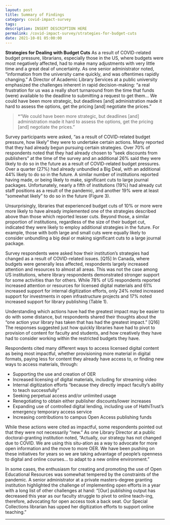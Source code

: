 ```yaml
---
layout: post
title: Summary of Findings
category: covid-impact-survey
tags:
description: INSERT DESCRIPTION HERE 
permalink: /covid-impact-survey/strategies-for-budget-cuts
date: 2021-10-01 05:00:00
---
```


**Strategies for Dealing with Budget Cuts**
As a result of COVID-related budget pressure, librarians, especially those in the US, where budgets were most negatively affected, had to make many adjustments with very little time and a great deal of uncertainty. As one senior administrator noted, “information from the university came quickly, and was oftentimes rapidly changing.” A Director of Academic Library Services at a public university emphasized the challenges inherent in rapid decision-making: “a real frustration for us was a really short turnaround from the time that funds (were) available to the deadline to submitting a request to get them… We could have been more strategic, but deadlines [and] administration made it hard to assess the options, get the pricing [and] negotiate the prices.” 

>*“We could have been more strategic, but deadlines [and] administration made it hard to assess the options, get the pricing 
[and] negotiate the prices.”

Survey participants were asked, “as a result of COVID-related budget pressure, how likely” they were to undertake certain actions. Many reported that they had already begun pursuing certain strategies. Over 70% of respondents noted that they had already chosen to “seek discounts from publishers” at the time of the survey and an additional 26% said they were likely to do so in the future as a result of COVID-related budget pressures. Over a quarter (27%) had already unbundled a Big Deal, with an additional 44% likely to do so in the future. A similar number of institutions reported having made, or being likely to make, significant cuts to large journal packages. Unfortunately, nearly a fifth of institutions (19%) had already cut staff positions as a result of the pandemic, and another 19% were at least “somewhat likely” to do so in the future (Figure 3). 

Unsurprisingly, libraries that experienced budget cuts of 10% or more were more likely to have already implemented one of the strategies described above than those which reported lesser cuts. Beyond those, a similar proportion of institutions, regardless of the size of their budget cut, indicated they were likely to employ additional strategies in the future. For example, those with both large and small cuts were equally likely to consider unbundling a big deal or making significant cuts to a large journal package. 

Survey respondents were asked how their institution’s strategies had changed as a result of COVID-related issues. [Q15] In Canada, where budgets were generally less affected, respondents largely increased attention and resources to almost all areas. This was not the case among US institutions, where library respondents demonstrated stronger support for some activities than for others. While 78% of US respondents reported increased attention or resources for licensed digital materials and 61% increased support for internal digitization efforts, only 24% noted increased support for investments in open infrastructure projects and 17% noted increased support for library publishing (Table 1).

Understanding which actions have had the greatest impact may be easier to do with some distance, but respondents shared their thoughts about the “one action your library has taken that has had the greatest impact.” [Q16] The responses suggested just how quickly libraries have had to pivot to provision of content for faculty and students, and how creatively they have had to consider working within the restricted budgets they have. 

Respondents cited many different ways to access licensed digital content as being most impactful, whether provisioning more material in digital formats, paying less for content they already have access to, or finding new ways to access materials, through: 
* Supporting the use and creation of OER
* Increased licensing of digital materials, including for streaming video
* Internal digitization efforts “because they directly impact faculty’s ability to teach successfully”
* Seeking perpetual access and/or unlimited usage
* Renegotiating to obtain either publisher discounts/lower increases
* Expanding use of controlled digital lending, including use of HathiTrust’s emergency temporary access service
* Increasing contributions to campus Open Access publishing funds

While these actions were cited as impactful, some respondents pointed out that they were not necessarily “new.” As one Library Director at a public doctoral-granting institution noted, “Actually, our strategy has not changed due to COVID. We are using this situ-ation as a way to advocate for more open information and the move to more OER. We have been pushing on these initiatives for years so we are taking advantage of people’s openness to digital and online courses... to adapt to a new online environment.” 

In some cases, the enthusiasm for creating and promoting the use of Open Educational Resources was somewhat tempered by the constraints of the pandemic. A senior administrator at a private masters-degree granting institution highlighted the challenge of implementing open efforts in a year with a long list of other challenges at hand: “[Our] publishing output has decreased this year as our faculty struggle to pivot to online teach-ing, therefore, advocating for open access took a back seat. Our Special Collections librarian has upped her digitization efforts to support online teaching.” 


***

